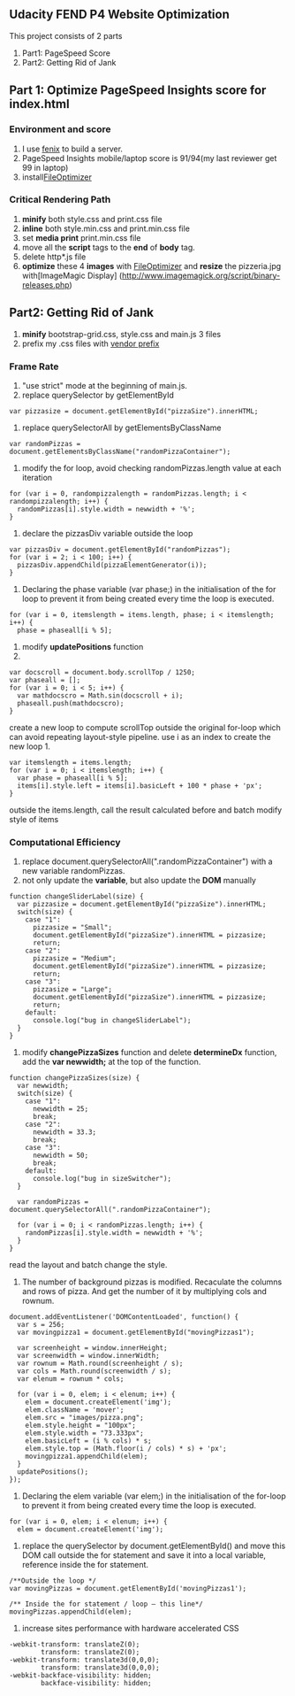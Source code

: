 ## Udacity FEND P4 Website Optimization

This project consists of 2 parts
1. Part1: PageSpeed Score  
1. Part2: Getting Rid of Jank

## Part 1: Optimize PageSpeed Insights score for index.html

### Environment and score
1. I use [fenix](http://fenixwebserver.com/)
to build a server.
1. PageSpeed Insights mobile/laptop score is 91/94(my last reviewer get 99 in laptop)
1. install[FileOptimizer](http://nikkhokkho.sourceforge.net/static.php?page=FileOptimizer)

### Critical Rendering Path
1. **minify** both style.css and print.css file
1. **inline** both style.min.css and print.min.css file
1. set **media print** print.min.css file
1. move all the **script** tags to the **end** of **body** tag.
1. delete http*.js file
1. **optimize** these 4 **images** with [FileOptimizer](http://nikkhokkho.sourceforge.net/static.php?page=FileOptimizer) and **resize** the pizzeria.jpg with[ImageMagic Display] (http://www.imagemagick.org/script/binary-releases.php)

## Part2: Getting Rid of Jank

1. **minify** bootstrap-grid.css, style.css and main.js 3 files
1. prefix my .css files with [vendor prefix](http://autoprefixer.github.io/)

### Frame Rate
1. "use strict" mode at the beginning of main.js.
1. replace querySelector by getElementById
```
var pizzasize = document.getElementById("pizzaSize").innerHTML;
```
1. replace querySelectorAll by getElementsByClassName
```
var randomPizzas = document.getElementsByClassName("randomPizzaContainer");
```
1. modify the for loop, avoid checking randomPizzas.length value at each iteration
```
for (var i = 0, randompizzalength = randomPizzas.length; i < randompizzalength; i++) {
  randomPizzas[i].style.width = newwidth + '%';
}
```
1. declare the pizzasDiv variable outside the loop
```
var pizzasDiv = document.getElementById("randomPizzas");
for (var i = 2; i < 100; i++) {
  pizzasDiv.appendChild(pizzaElementGenerator(i));
}
```
1. Declaring the phase variable (var phase;) in the initialisation of the for loop to prevent it from being created every time the loop is executed.
```
for (var i = 0, itemslength = items.length, phase; i < itemslength; i++) {
  phase = phaseall[i % 5];
```
1. modify **updatePositions** function
1. 
```
var docscroll = document.body.scrollTop / 1250;
var phaseall = [];
for (var i = 0; i < 5; i++) {
  var mathdocscro = Math.sin(docscroll + i);
  phaseall.push(mathdocscro);
}
```
  create a new loop to compute scrollTop outside the original for-loop which can avoid repeating layout-style pipeline.
  use i as an index to create the new loop
1. 
```
var itemslength = items.length;
for (var i = 0; i < itemslength; i++) {
  var phase = phaseall[i % 5];
  items[i].style.left = items[i].basicLeft + 100 * phase + 'px';
}
```
outside the items.length, call the result calculated before and batch modify style of items

### Computational Efficiency
1. replace document.querySelectorAll(".randomPizzaContainer") with a new variable randomPizzas.
1. not only update the **variable**, but also update the **DOM** manually
```
function changeSliderLabel(size) {
  var pizzasize = document.getElementById("pizzaSize").innerHTML;
  switch(size) {
    case "1":
      pizzasize = "Small";
      document.getElementById("pizzaSize").innerHTML = pizzasize;
      return;
    case "2":
      pizzasize = "Medium";
      document.getElementById("pizzaSize").innerHTML = pizzasize;
      return;
    case "3":
      pizzasize = "Large";
      document.getElementById("pizzaSize").innerHTML = pizzasize;
      return;
    default:
      console.log("bug in changeSliderLabel");
  }
}
```
1. modify **changePizzaSizes** function and delete **determineDx** function,
add the **var newwidth;** at the top of the function.
```
function changePizzaSizes(size) {
  var newwidth;
  switch(size) {
    case "1":
      newwidth = 25;
      break;
    case "2":
      newwidth = 33.3;
      break;
    case "3":
      newwidth = 50;
      break;
    default:
      console.log("bug in sizeSwitcher");
  }

  var randomPizzas = document.querySelectorAll(".randomPizzaContainer");

  for (var i = 0; i < randomPizzas.length; i++) {
    randomPizzas[i].style.width = newwidth + '%';
  }
}
```
read the layout and batch change the style.
1. The number of background pizzas is modified. Recaculate the columns and rows of pizza. And get the number of it by multiplying cols and rownum.
```
document.addEventListener('DOMContentLoaded', function() {
  var s = 256;
  var movingpizza1 = document.getElementById("movingPizzas1");

  var screenheight = window.innerHeight;
  var screenwidth = window.innerWidth;
  var rownum = Math.round(screenheight / s);
  var cols = Math.round(screenwidth / s);
  var elenum = rownum * cols;

  for (var i = 0, elem; i < elenum; i++) {
    elem = document.createElement('img');
    elem.className = 'mover';
    elem.src = "images/pizza.png";
    elem.style.height = "100px";
    elem.style.width = "73.333px";
    elem.basicLeft = (i % cols) * s;
    elem.style.top = (Math.floor(i / cols) * s) + 'px';
    movingpizza1.appendChild(elem);
  }
  updatePositions();
});
```
1. Declaring the elem variable (var elem;) in the initialisation of the for-loop to prevent it from being created every time the loop is executed.
```
for (var i = 0, elem; i < elenum; i++) {
  elem = document.createElement('img');
```
1. replace the querySelector by document.getElementById() and move this DOM call outside the for statement and save it into a local variable, reference inside the for statement.

```
/**Outside the loop */
var movingPizzas = document.getElementById('movingPizzas1');

/** Inside the for statement / loop – this line*/
movingPizzas.appendChild(elem);
```
1. increase sites performance with hardware accelerated CSS
```
-webkit-transform: translateZ(0);
        transform: translateZ(0);
-webkit-transform: translate3d(0,0,0);
        transform: translate3d(0,0,0);
-webkit-backface-visibility: hidden;
        backface-visibility: hidden;
```
